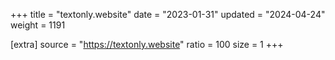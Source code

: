 +++
title = "textonly.website"
date = "2023-01-31"
updated = "2024-04-24"
weight = 1191

[extra]
source = "https://textonly.website"
ratio = 100
size = 1
+++
